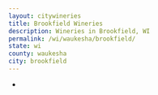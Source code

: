 ```yaml
---
layout: citywineries
title: Brookfield Wineries
description: Wineries in Brookfield, WI
permalink: /wi/waukesha/brookfield/
state: wi
county: waukesha
city: brookfield
---
```

-

